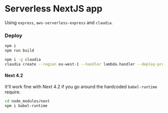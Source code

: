 # Serverless NextJS app

Using `express`, `aws-serverless-express` and `claudia`.

### Deploy

```bash
npm i
npm run build

npm i -g claudia
claudia create --region eu-west-1 --handler lambda.handler --deploy-proxy-api
```

#### Next 4.2

It'll work fine with Next 4.2 if you go around the hardcoded `babel-runtime` require.

```bash
cd node_modules/next
npm i babel-runtime
```
